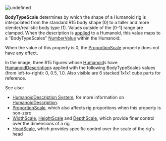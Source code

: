 ![undefined](https://prod.docsiteassets.roblox.com/assets/blt4f4d8f6788a67841/BodyTypeScale.jpg)

**BodyTypeScale** determines by which the shape of a Humanoid rig is
interpolated from the standard R15 body shape (0) to a taller and more
slender/realistic body type (1). Values outside of the [0-1] range are
clamped. When the description is [applied](https://create.roblox.com/docs/reference/engine/classes/Humanoid#ApplyDescription) to a
Humanoid, this value maps to a "BodyTypeScales" [NumberValue](https://create.roblox.com/docs/reference/engine/classes/NumberValue) within the
Humanoid.

When the value of this property is 0, the
[ProportionScale](https://create.roblox.com/docs/reference/engine/classes/HumanoidDescription#ProportionScale) property does not
have any effect.

In the image, three R15 figures whose [Humanoid](https://create.roblox.com/docs/reference/engine/classes/Humanoid)s have
[HumanoidDescription](https://create.roblox.com/docs/reference/engine/classes/HumanoidDescription)s applied with the following BodyTypeScales values
(from left-to-right): 0, 0.5, 1.0. Also visible are 6 stacked 1x1x1 cube
parts for reference.

See also:

- [HumanoidDescription System](/avatar/characters/character-customization#humanoiddescription),
  for more information on [HumanoidDescription](https://create.roblox.com/docs/reference/engine/classes/HumanoidDescription).
- [ProportionScale](https://create.roblox.com/docs/reference/engine/classes/HumanoidDescription#ProportionScale), which also
  affects rig proportions when this property is non-zero
- [WidthScale](https://create.roblox.com/docs/reference/engine/classes/HumanoidDescription#HeightScale),
  [HeightScale](https://create.roblox.com/docs/reference/engine/classes/HumanoidDescription#DepthScale) and
  [DepthScale](https://create.roblox.com/docs/reference/engine/classes/HumanoidDescription#DepthScale), which provide finer control
  over the dimensions of a rig
- [HeadScale](https://create.roblox.com/docs/reference/engine/classes/HumanoidDescription#HeadScale), which provides specific
  control over the scale of the rig's head